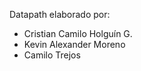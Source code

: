 Datapath elaborado por:
  - Cristian Camilo Holguín G.
  - Kevin Alexander Moreno
  - Camilo Trejos
